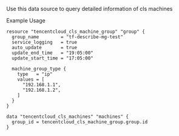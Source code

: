 Use this data source to query detailed information of cls machines

Example Usage

```hcl
resource "tencentcloud_cls_machine_group" "group" {
  group_name        = "tf-describe-mg-test"
  service_logging   = true
  auto_update       = true
  update_end_time   = "19:05:00"
  update_start_time = "17:05:00"

  machine_group_type {
    type   = "ip"
    values = [
      "192.168.1.1",
      "192.168.1.2",
    ]
  }
}

data "tencentcloud_cls_machines" "machines" {
  group_id = tencentcloud_cls_machine_group.group.id
}
```